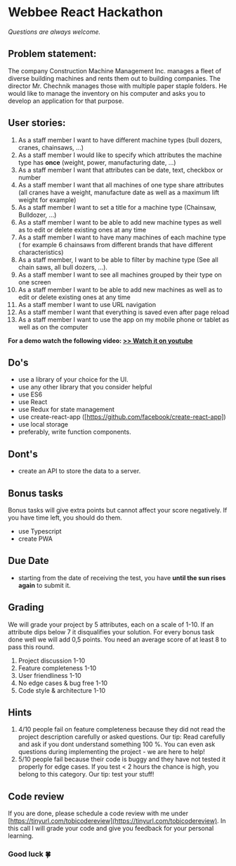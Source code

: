 

# Webbee React Hackathon

*Questions are always welcome.*


## Problem statement:
The company Construction Machine Management Inc. manages a fleet of diverse building machines and rents them out to building companies. The director Mr. Chechnik manages those with multiple paper staple folders. He would like to manage the inventory on his computer and asks you to develop an application for that purpose.  
  

## User stories:
1. As a staff member I want to have different machine types (bull dozers, cranes, chainsaws, ...)
2. As a staff member I would like to specify which attributes the machine type has **once** (weight, power, manufacturing date, ...)
3. As a staff member I want that attributes can be date, text, checkbox or number
4. As a staff member I want that all machines of one type share attributes (all cranes have a weight, manufacture date as well as a maximum lift weight for example)
5. As a staff member I want to set a title for a machine type (Chainsaw, Bulldozer, ...)
6. As a staff member I want to be able to add new machine types as well as to edit or delete existing ones at any time
7. As a staff member I want to have many machines of each machine type ( for example 6 chainsaws from different brands that have different characteristics)
8. As a staff member, I want to be able to filter by machine type (See all chain saws, all bull dozers, ...).
9. As a staff member I want to see all machines grouped by their type on one screen
10. As a staff member I want to be able to add new machines as well as to edit or delete existing ones at any time
11. As a staff member I want to use URL navigation
12. As a staff member I want that everything is saved even after page reload
13. As a staff member I want to use the app on my mobile phone or tablet as well as on the computer

**For a demo watch the following video: [>> Watch it on youtube](https://drive.google.com/open?id=1fQnDIv8Q-JL5mKf9qaT7ajrMA2ACfYJU)** 

## Do's
- use a library of your choice for the UI.
- use any other library that you consider helpful
- use ES6
- use React
- use Redux for state management
- use create-react-app ([https://github.com/facebook/create-react-app])
- use local storage
- preferably, write function components.

## Dont's
- create an API to store the data to a server.

## Bonus tasks
Bonus tasks will give extra points but cannot affect your score negatively. If you have time left, you should do them.
- use Typescript
- create PWA


## Due Date  
- starting from the date of receiving the test, you have **until the sun rises again** to submit it.

## Grading
We will grade your project by 5 attributes, each on a scale of 1-10. If an attribute dips below 7 it disqualifies your solution. For every bonus task done well we will add 0,5 points. You need an average score of at least 8 to pass this round.

1. Project discussion 1-10
2. Feature completeness 1-10
3. User friendliness 1-10
4. No edge cases & bug free 1-10
5. Code style & architecture 1-10

## Hints
1. 4/10 people fail on feature completeness because they did not read the project description carefully or asked questions. Our tip: Read carefully and ask if you dont understand something 100 %. You can even ask questions during implementing the project - we are here to help!
2. 5/10 people fail because their code is buggy and they have not tested it properly for edge cases. If you test < 2 hours the chance is high, you belong to this category. Our tip: test your stuff!

## Code review
If you are done, please schedule a code review with me under  [https://tinyurl.com/tobicodereview](https://tinyurl.com/tobicodereview). In this call I will grade your code and give you feedback for your personal learning.

### Good luck  🍀